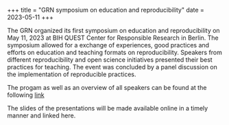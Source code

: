 +++
title = "GRN symposium on education and reproducibility"
date = 2023-05-11
+++

The GRN organized its first symposium on education and reproducibility on May 11, 2023 at BIH QUEST Center for Responsible Research in Berlin. 
The symposium allowed for a exchange of experiences, good practices and efforts on education and teaching formats on reproducibility.
Speakers from different reproducibility and open science initiatives presented their best practices for teaching. The event was concluded by a panel discussion on the implementation of reproducible practices.

The progam as well as an overview of all speakers can be found at the following [link](https://docs.google.com/document/d/1T67-kVQutfHGVG7B141gSebUokEjz41xxkO1pHWp3IY/edit?usp=sharing)

The slides of the presentations will be made available online in a timely manner and linked here.